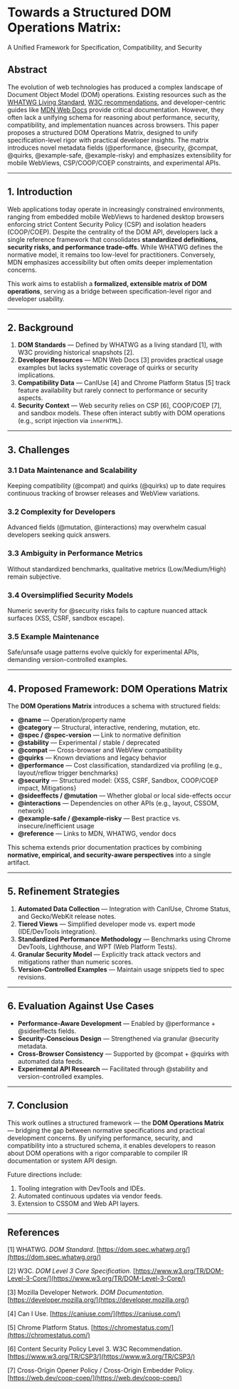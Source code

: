 # Towards a Structured DOM Operations Matrix:

A Unified Framework for Specification, Compatibility, and Security

## Abstract

The evolution of web technologies has produced a complex landscape of Document Object Model (DOM) operations. Existing resources such as the [WHATWG Living Standard](https://dom.spec.whatwg.org/), [W3C recommendations](https://www.w3.org/TR/), and developer-centric guides like [MDN Web Docs](https://developer.mozilla.org/) provide critical documentation. However, they often lack a unifying schema for reasoning about performance, security, compatibility, and implementation nuances across browsers. This paper proposes a structured DOM Operations Matrix, designed to unify specification-level rigor with practical developer insights. The matrix introduces novel metadata fields (@performance, @security, @compat, @quirks, @example-safe, @example-risky) and emphasizes extensibility for mobile WebViews, CSP/COOP/COEP constraints, and experimental APIs.

---

## 1. Introduction

Web applications today operate in increasingly constrained environments, ranging from embedded mobile WebViews to hardened desktop browsers enforcing strict Content Security Policy (CSP) and isolation headers (COOP/COEP). Despite the centrality of the DOM API, developers lack a single reference framework that consolidates **standardized definitions, security risks, and performance trade-offs**. While WHATWG defines the normative model, it remains too low-level for practitioners. Conversely, MDN emphasizes accessibility but often omits deeper implementation concerns.

This work aims to establish a **formalized, extensible matrix of DOM operations**, serving as a bridge between specification-level rigor and developer usability.

---

## 2. Background

1. **DOM Standards** — Defined by WHATWG as a living standard \[1], with W3C providing historical snapshots \[2].
2. **Developer Resources** — MDN Web Docs \[3] provides practical usage examples but lacks systematic coverage of quirks or security implications.
3. **Compatibility Data** — CanIUse \[4] and Chrome Platform Status \[5] track feature availability but rarely connect to performance or security aspects.
4. **Security Context** — Web security relies on CSP \[6], COOP/COEP \[7], and sandbox models. These often interact subtly with DOM operations (e.g., script injection via `innerHTML`).

---

## 3. Challenges

### 3.1 Data Maintenance and Scalability

Keeping compatibility (@compat) and quirks (@quirks) up to date requires continuous tracking of browser releases and WebView variations.

### 3.2 Complexity for Developers

Advanced fields (@mutation, @interactions) may overwhelm casual developers seeking quick answers.

### 3.3 Ambiguity in Performance Metrics

Without standardized benchmarks, qualitative metrics (Low/Medium/High) remain subjective.

### 3.4 Oversimplified Security Models

Numeric severity for @security risks fails to capture nuanced attack surfaces (XSS, CSRF, sandbox escape).

### 3.5 Example Maintenance

Safe/unsafe usage patterns evolve quickly for experimental APIs, demanding version-controlled examples.

---

## 4. Proposed Framework: DOM Operations Matrix

The **DOM Operations Matrix** introduces a schema with structured fields:

* **@name** — Operation/property name
* **@category** — Structural, interactive, rendering, mutation, etc.
* **@spec / @spec-version** — Link to normative definition
* **@stability** — Experimental / stable / deprecated
* **@compat** — Cross-browser and WebView compatibility
* **@quirks** — Known deviations and legacy behavior
* **@performance** — Cost classification, standardized via profiling (e.g., layout/reflow trigger benchmarks)
* **@security** — Structured model: {XSS, CSRF, Sandbox, COOP/COEP impact, Mitigations}
* **@sideeffects / @mutation** — Whether global or local side-effects occur
* **@interactions** — Dependencies on other APIs (e.g., layout, CSSOM, network)
* **@example-safe / @example-risky** — Best practice vs. insecure/inefficient usage
* **@reference** — Links to MDN, WHATWG, vendor docs

This schema extends prior documentation practices by combining **normative, empirical, and security-aware perspectives** into a single artifact.

---

## 5. Refinement Strategies

1. **Automated Data Collection** — Integration with CanIUse, Chrome Status, and Gecko/WebKit release notes.
2. **Tiered Views** — Simplified developer mode vs. expert mode (IDE/DevTools integration).
3. **Standardized Performance Methodology** — Benchmarks using Chrome DevTools, Lighthouse, and WPT (Web Platform Tests).
4. **Granular Security Model** — Explicitly track attack vectors and mitigations rather than numeric scores.
5. **Version-Controlled Examples** — Maintain usage snippets tied to spec revisions.

---

## 6. Evaluation Against Use Cases

* **Performance-Aware Development** — Enabled by @performance + @sideeffects fields.
* **Security-Conscious Design** — Strengthened via granular @security metadata.
* **Cross-Browser Consistency** — Supported by @compat + @quirks with automated data feeds.
* **Experimental API Research** — Facilitated through @stability and version-controlled examples.

---

## 7. Conclusion

This work outlines a structured framework — the **DOM Operations Matrix** — bridging the gap between normative specifications and practical development concerns. By unifying performance, security, and compatibility into a structured schema, it enables developers to reason about DOM operations with a rigor comparable to compiler IR documentation or system API design.

Future directions include:

1. Tooling integration with DevTools and IDEs.
2. Automated continuous updates via vendor feeds.
3. Extension to CSSOM and Web API layers.

---

## References

\[1] WHATWG. *DOM Standard*. [https://dom.spec.whatwg.org/](https://dom.spec.whatwg.org/)

\[2] W3C. *DOM Level 3 Core Specification*. [https://www.w3.org/TR/DOM-Level-3-Core/](https://www.w3.org/TR/DOM-Level-3-Core/)

\[3] Mozilla Developer Network. *DOM Documentation*. [https://developer.mozilla.org/](https://developer.mozilla.org/)

\[4] Can I Use. [https://caniuse.com/](https://caniuse.com/)

\[5] Chrome Platform Status. [https://chromestatus.com/](https://chromestatus.com/)

\[6] Content Security Policy Level 3. W3C Recommendation. [https://www.w3.org/TR/CSP3/](https://www.w3.org/TR/CSP3/)

\[7] Cross-Origin Opener Policy / Cross-Origin Embedder Policy. [https://web.dev/coop-coep/](https://web.dev/coop-coep/)

